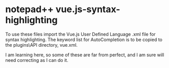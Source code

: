 # notepad++ vue.js-syntax-highlighting
To use these files import the Vue.js User Defined Language .xml file for syntax highlighting.  The keyword list for AutoCompletion is to be copied to the plugins\API directory, vue.xml.

I am learning here, so some of these are far from perfect, and I am sure will need correcting as I can do it.


